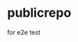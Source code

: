 # publicrepo
for e2e test































































































































































































































































































































































































































































































































































































































































































































































































































































































































































































































































































































































































































